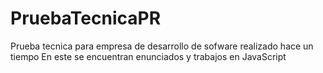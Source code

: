 # PruebaTecnicaPR
Prueba tecnica para empresa de desarrollo de sofware realizado hace un tiempo
En este se encuentran enunciados y trabajos en JavaScript
